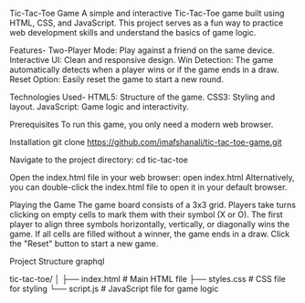 Tic-Tac-Toe Game
A simple and interactive Tic-Tac-Toe game built using HTML, CSS, and JavaScript. This project serves as a fun way to practice web development skills and understand the basics of game logic.

Features-
Two-Player Mode: Play against a friend on the same device.
Interactive UI: Clean and responsive design.
Win Detection: The game automatically detects when a player wins or if the game ends in a draw.
Reset Option: Easily reset the game to start a new round.

Technologies Used-
HTML5: Structure of the game.
CSS3: Styling and layout.
JavaScript: Game logic and interactivity.

Prerequisites
To run this game, you only need a modern web browser.

Installation
git clone https://github.com/imafshanali/tic-tac-toe-game.git

Navigate to the project directory:
cd tic-tac-toe

Open the index.html file in your web browser:
open index.html
Alternatively, you can double-click the index.html file to open it in your default browser.

Playing the Game
The game board consists of a 3x3 grid.
Players take turns clicking on empty cells to mark them with their symbol (X or O).
The first player to align three symbols horizontally, vertically, or diagonally wins the game.
If all cells are filled without a winner, the game ends in a draw.
Click the "Reset" button to start a new game.

Project Structure
graphql

tic-tac-toe/
│
├── index.html      # Main HTML file
├── styles.css      # CSS file for styling
└── script.js       # JavaScript file for game logic
